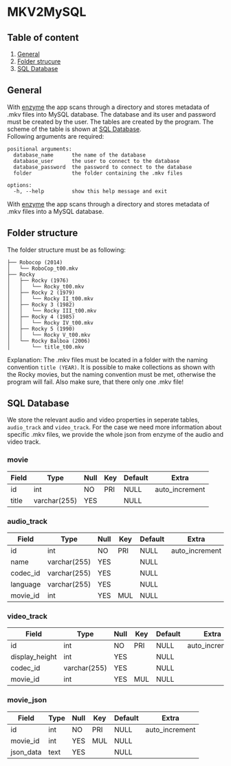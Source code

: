 # MKV2MySQL
## Table of content
1. [General](#General)
2. [Folder strucure](#folder-structure)
3. [SQL Database](#sql-database)


## General

With [enzyme](https://pypi.org/project/enzyme/) the app scans through a directory and stores metadata of .mkv files into MySQL database. 
The database and its user and password must be created by the user. 
The tables are created by the program. The scheme of the table is shown at [SQL Database](#sql-database).
<br>
Following arguments are required:
```
positional arguments:
  database_name      the name of the database
  database_user      the user to connect to the database
  database_password  the password to connect to the database
  folder             the folder containing the .mkv files

options:
  -h, --help         show this help message and exit
```
With [enzyme](https://pypi.org/project/enzyme/) the app scans through a directory and stores metadata of .mkv files into a MySQL database. 

## Folder structure

The folder structure must be as following:
```
├── Robocop (2014)
│   └── RoboCop_t00.mkv
├── Rocky
│   ├── Rocky (1976)
│   │   └── Rocky_t00.mkv
│   ├── Rocky 2 (1979)
│   │   └── Rocky II_t00.mkv
│   ├── Rocky 3 (1982)
│   │   └── Rocky III_t00.mkv
│   ├── Rocky 4 (1985)
│   │   └── Rocky IV_t00.mkv
│   ├── Rocky 5 (1990)
│   │   └── Rocky V_t00.mkv
│   └── Rocky Balboa (2006)
│       └── title_t00.mkv
```

Explanation: The .mkv files must be located in a folder with the naming convention ```title (YEAR)```. 
It is possible to make collections as shown with the Rocky movies, but the naming convention must be met, otherwise the program will fail.
Also make sure, that there only one .mkv file!


## SQL Database

We store the relevant audio and video properties in seperate tables, ```audio_track``` and ```video_track```. For the case we need more information about specific .mkv files, we provide the whole json from enzyme of the audio and video track.


### movie
| Field | Type         | Null | Key | Default | Extra          |
|-------|--------------|------|-----|---------|----------------|
| id    | int          | NO   | PRI | NULL    | auto_increment |
| title | varchar(255) | YES  |     | NULL    |                |



### audio_track
| Field    | Type         | Null | Key | Default | Extra          |
|----------|--------------|------|-----|---------|----------------|
| id       | int          | NO   | PRI | NULL    | auto_increment |
| name     | varchar(255) | YES  |     | NULL    |                |
| codec_id | varchar(255) | YES  |     | NULL    |                |
| language | varchar(255) | YES  |     | NULL    |                |
| movie_id | int          | YES  | MUL | NULL    |                |






### video_track
| Field          | Type         | Null | Key | Default | Extra          |
|----------------|--------------|------|-----|---------|----------------|
| id             | int          | NO   | PRI | NULL    | auto_increment |
| display_height | int          | YES  |     | NULL    |                |
| codec_id       | varchar(255) | YES  |     | NULL    |                |
| movie_id       | int          | YES  | MUL | NULL    |                |



### movie_json
| Field     | Type | Null | Key | Default | Extra          |
|-----------|------|------|-----|---------|----------------|
| id        | int  | NO   | PRI | NULL    | auto_increment |
| movie_id  | int  | YES  | MUL | NULL    |                |
| json_data | text | YES  |     | NULL    |                |
